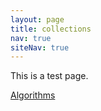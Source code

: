 ```yaml
---
layout: page
title: collections
nav: true
siteNav: true
---
```

This is a test page.

[Algorithms](algorithms)
